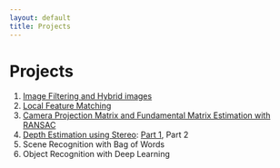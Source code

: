 ```yaml
---
layout: default
title: Projects
---
```


# Projects

1. [Image Filtering and Hybrid images](proj1.md)
2. [Local Feature Matching](proj2.md)
3. [Camera Projection Matrix and Fundamental Matrix Estimation with RANSAC](proj3.md)
4. [Depth Estimation using Stereo](proj4.md): [Part 1](proj4_part1.md), Part 2
5. Scene Recognition with Bag of Words
6. Object Recognition with Deep Learning
